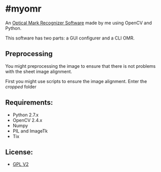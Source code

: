 #myomr
=====

An [Optical Mark Recognizer Software](https://en.wikipedia.org/wiki/Optical_mark_recognition "OMR") made by me using OpenCV and Python.

This software has two parts: a GUI configurer and a CLI OMR.

Preprocessing
-----

You might preprocessing the image to ensure that there is not problems with the sheet image alignment. 

First you might use scripts to ensure the image alignment. Enter the _cropped_ folder 

## Requirements:
* Python 2.7.x
* OpenCV 2.4.x
* Numpy
* PIL and ImageTk
* Tix 

## License:
* [GPL V2](LICENSE)
